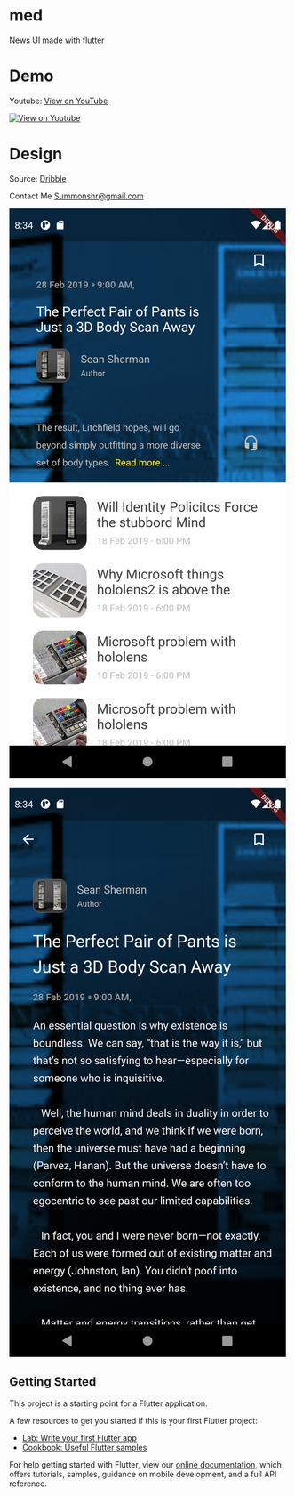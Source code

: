 # med

News UI made with flutter

# Demo

Youtube: [View on YouTube](https://www.youtube.com/watch?v=GW0-nxV65Xg)

[![View on Youtube](http://img.youtube.com/vi/GW0-nxV65Xg/0.jpg)](http://www.youtube.com/watch?v=GW0-nxV65Xg)


# Design

Source: [Dribble](https://cdn.dribbble.com/users/2530474/screenshots/6167490/news_dark_4x.png?compress=1&resize=800x600)

Contact Me Summonshr@gmail.com

![Screenshot 1](/Screenshot-1.png?raw=true)

![Screenshot 2](/Screenshot-2.png?raw=true)



## Getting Started

This project is a starting point for a Flutter application.

A few resources to get you started if this is your first Flutter project:

- [Lab: Write your first Flutter app](https://flutter.dev/docs/get-started/codelab)
- [Cookbook: Useful Flutter samples](https://flutter.dev/docs/cookbook)

For help getting started with Flutter, view our
[online documentation](https://flutter.dev/docs), which offers tutorials,
samples, guidance on mobile development, and a full API reference.
